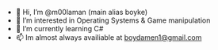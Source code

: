 - 👋 Hi, I’m @m00laman (main alias boyke)
- 👀 I’m interested in Operating Systems & Game manipulation  
- 🌱 I’m currently learning C#
- 📫 Im almost always availiable at boydamen1@gmail.com



